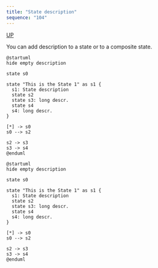 ```yaml
---
title: "State description"
sequence: "104"
---
```


[UP](/plantuml/plantuml-index.html)

You can add description to a state or to a composite state.

```text
@startuml
hide empty description 

state s0

state "This is the State 1" as s1 {
  s1: State description
  state s2
  state s3: long descr.
  state s4
  s4: long descr.
}

[*] -> s0
s0 --> s2

s2 -> s3
s3 -> s4
@enduml
```

```plantuml
@startuml
hide empty description 

state s0

state "This is the State 1" as s1 {
  s1: State description
  state s2
  state s3: long descr.
  state s4
  s4: long descr.
}

[*] -> s0
s0 --> s2

s2 -> s3
s3 -> s4
@enduml
```


